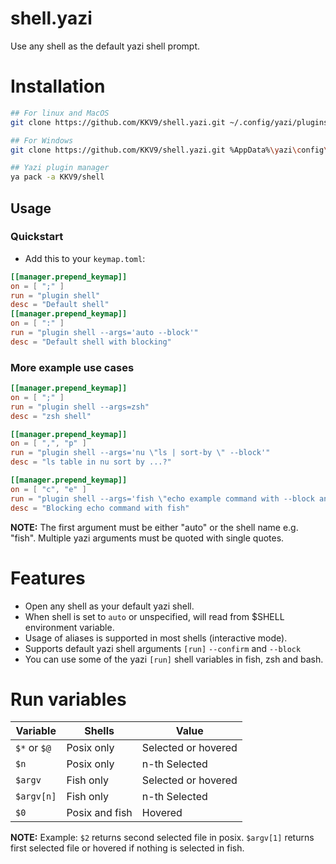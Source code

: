 # shell.yazi

Use any shell as the default yazi shell prompt.

# Installation

```bash
## For linux and MacOS
git clone https://github.com/KKV9/shell.yazi.git ~/.config/yazi/plugins/shell.yazi

## For Windows
git clone https://github.com/KKV9/shell.yazi.git %AppData%\yazi\config\plugins\shell.yazi

## Yazi plugin manager
ya pack -a KKV9/shell
```
## Usage


### Quickstart

- Add this to your `keymap.toml`:

```toml
[[manager.prepend_keymap]]
on = [ ";" ]
run = "plugin shell"
desc = "Default shell"
[[manager.prepend_keymap]]
on = [ ":" ]
run = "plugin shell --args='auto --block'"
desc = "Default shell with blocking"
```

### More example use cases

```toml
[[manager.prepend_keymap]]
on = [ ";" ]
run = "plugin shell --args=zsh"
desc = "zsh shell"
```

```toml
[[manager.prepend_keymap]]
on = [ ",", "p" ]
run = "plugin shell --args='nu \"ls | sort-by \" --block'"
desc = "ls table in nu sort by ...?"
```

```toml
[[manager.prepend_keymap]]
on = [ "c", "e" ]
run = "plugin shell --args='fish \"echo example command with --block and --confirm flags ; read c\" --block --confirm'"
desc = "Blocking echo command with fish"
```

**NOTE:** The first argument must be either "auto" or the shell name e.g. "fish". Multiple yazi arguments must be quoted with single quotes.

# Features

- Open any shell as your default yazi shell.
- When shell is set to `auto` or unspecified, will read from $SHELL environment variable.
- Usage of aliases is supported in most shells (interactive mode).
- Supports default yazi shell arguments `[run]` `--confirm` and `--block`
- You can use some of the yazi `[run]` shell variables in fish, zsh and bash. 

# Run variables

| Variable      | Shells        | Value              |
| ------------- | ------------- | ------------------ |
| `$*` or `$@`  | Posix only    | Selected or hovered|
| `$n`          | Posix only    | n-th Selected      |
| `$argv`       | Fish only     | Selected or hovered|
| `$argv[n]`    | Fish only     | n-th Selected      |
| `$0`          | Posix and fish| Hovered            |

**NOTE:** Example: `$2` returns second selected file in posix. `$argv[1]` returns first selected file or hovered if nothing is selected in fish.
